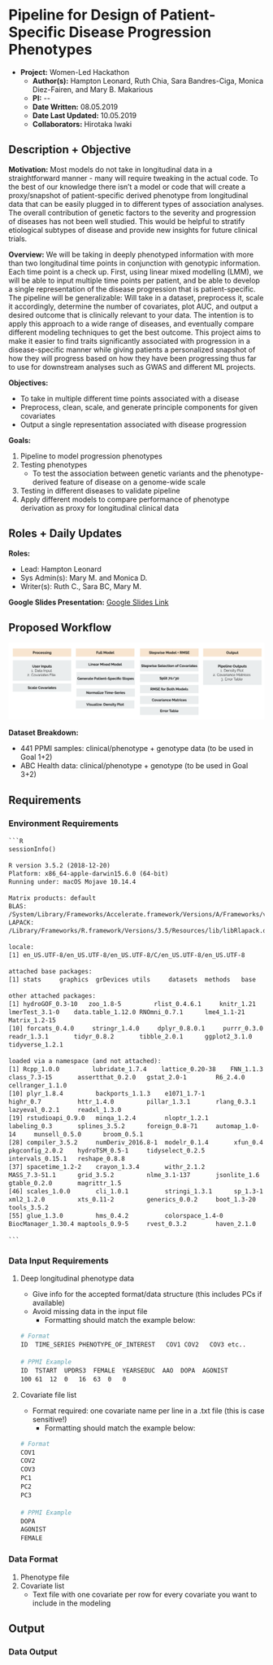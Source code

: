 # **Pipeline for Design of Patient-Specific Disease Progression Phenotypes**

- **Project:** Women-Led Hackathon 
	- **Author(s):** Hampton Leonard, Ruth Chia, Sara Bandres-Ciga, Monica Diez-Fairen, and Mary B. Makarious 
	- **PI:** --
	- **Date Written:** 08.05.2019
	- **Date Last Updated:** 10.05.2019
	- **Collaborators:** Hirotaka Iwaki

## Description + Objective
**Motivation:**
Most models do not take in longitudinal data in a straightforward manner - many will require tweaking in the actual code. To the best of our knowledge there isn’t a model or code that will create a proxy/snapshot of patient-specific derived phenotype from longitudinal data that can be easily plugged in to different types of association analyses. The overall contribution of genetic factors to the severity and progression of diseases has not been well studied. This would be helpful to stratify etiological subtypes of disease and provide new insights for future clinical trials.

**Overview:** 
We will be taking in deeply phenotyped information with more than two longitudinal time points in conjunction with genotypic information. Each time point is a check up. First, using linear mixed modelling (LMM), we will be able to input multiple time points per patient, and be able to develop a single representation of the disease progression that is patient-specific. The pipeline will be generalizable: Will take in a dataset, preprocess it, scale it accordingly, determine the number of covariates, plot AUC, and output a desired outcome that is clinically relevant to your data. The intention is to apply this approach to a wide range of diseases, and eventually compare different modeling techniques to get the best outcome. This project aims to make it easier to find traits significantly associated with progression in a disease-specific manner while giving patients a personalized snapshot of how they will progress based on how they have been progressing thus far to use for downstream analyses such as GWAS and different ML projects.

**Objectives:** 
-   To take in multiple different time points associated with a disease
-   Preprocess, clean, scale, and generate principle components for given covariates
-   Output a single representation associated with disease progression

**Goals:**
1.  Pipeline to model progression phenotypes  
2.  Testing phenotypes
	- To test the association between genetic variants and the phenotype-derived feature of disease on a genome-wide scale
3. Testing in different diseases to validate pipeline
4. Apply different models to compare performance of phenotype derivation as proxy for longitudinal clinical data

## Roles + Daily Updates 

**Roles:** 
- Lead: Hampton Leonard
- Sys Admin(s): Mary M. and Monica D. 
- Writer(s): Ruth C., Sara BC, Mary M.

**Google Slides Presentation:** [Google Slides Link](https://docs.google.com/presentation/d/1rgI67trHcSXJcJbRBbchXeuBXlhqQlZ6WP7-EDR2Whc/edit#slide=id.g59d5fa847a_0_0)


## Proposed Workflow
![Workflow](https://github.com/NCBI-Hackathons/Pipeline-for-Design-of-Patient-Specific-Disease-Progression-Phenotypes/blob/master/Images/Workflow.png "Workflow")


**Dataset Breakdown:**
-   441 PPMI samples: clinical/phenotype + genotype data (to be used in Goal 1+2)
-   ABC Health data: clinical/phenotype + genotype (to be used in Goal 3+2)

## Requirements

### Environment Requirements 
	```R
	sessionInfo()

	R version 3.5.2 (2018-12-20)
	Platform: x86_64-apple-darwin15.6.0 (64-bit)
	Running under: macOS Mojave 10.14.4

	Matrix products: default
	BLAS: /System/Library/Frameworks/Accelerate.framework/Versions/A/Frameworks/vecLib.framework/Versions/A/libBLAS.dylib
	LAPACK: /Library/Frameworks/R.framework/Versions/3.5/Resources/lib/libRlapack.dylib

	locale:
	[1] en_US.UTF-8/en_US.UTF-8/en_US.UTF-8/C/en_US.UTF-8/en_US.UTF-8

	attached base packages:
	[1] stats     graphics  grDevices utils     datasets  methods   base     

	other attached packages:
 	[1] hydroGOF_0.3-10   zoo_1.8-5         rlist_0.4.6.1     knitr_1.21        lmerTest_3.1-0    data.table_1.12.0 RNOmni_0.7.1      lme4_1.1-21       Matrix_1.2-15    
	[10] forcats_0.4.0     stringr_1.4.0     dplyr_0.8.0.1     purrr_0.3.0       readr_1.3.1       tidyr_0.8.2       tibble_2.0.1      ggplot2_3.1.0     tidyverse_1.2.1  

	loaded via a namespace (and not attached):
 	[1] Rcpp_1.0.0         lubridate_1.7.4    lattice_0.20-38    FNN_1.1.3          class_7.3-15       assertthat_0.2.0   gstat_2.0-1        R6_2.4.0           cellranger_1.1.0  
	[10] plyr_1.8.4         backports_1.1.3    e1071_1.7-1        highr_0.7          httr_1.4.0         pillar_1.3.1       rlang_0.3.1        lazyeval_0.2.1     readxl_1.3.0      
	[19] rstudioapi_0.9.0   minqa_1.2.4        nloptr_1.2.1       labeling_0.3       splines_3.5.2      foreign_0.8-71     automap_1.0-14     munsell_0.5.0      broom_0.5.1       
	[28] compiler_3.5.2     numDeriv_2016.8-1  modelr_0.1.4       xfun_0.4           pkgconfig_2.0.2    hydroTSM_0.5-1     tidyselect_0.2.5   intervals_0.15.1   reshape_0.8.8     
	[37] spacetime_1.2-2    crayon_1.3.4       withr_2.1.2        MASS_7.3-51.1      grid_3.5.2         nlme_3.1-137       jsonlite_1.6       gtable_0.2.0       magrittr_1.5      
	[46] scales_1.0.0       cli_1.0.1          stringi_1.3.1      sp_1.3-1           xml2_1.2.0         xts_0.11-2         generics_0.0.2     boot_1.3-20        tools_3.5.2       
	[55] glue_1.3.0         hms_0.4.2          colorspace_1.4-0   BiocManager_1.30.4 maptools_0.9-5     rvest_0.3.2        haven_2.1.0       

	```

### Data Input Requirements
1.  Deep longitudinal phenotype data
	- Give info for the accepted format/data structure (this includes PCs if available)
	- Avoid missing data in the input file 
		- Formatting should match the example below:
	```bash
	# Format
	ID 	TIME_SERIES	PHENOTYPE_OF_INTEREST	COV1 COV2	COV3 etc..
	
	# PPMI Example
	ID	TSTART	UPDRS3	FEMALE  YEARSEDUC  AAO  DOPA  AGONIST 
	100	61	12	0	16	63	0	0
	```	

2.  Covariate file list
	- Format required: one covariate name per line in a .txt file (this is case sensitive!)
		 - Formatting should match the example below:
	```bash
	# Format
	COV1
	COV2
	COV3
	PC1
	PC2
	PC3
	
	# PPMI Example
	DOPA
	AGONIST
	FEMALE
	```	

	
### Data Format
1. Phenotype file
2. Covariate list
	- Text file with one covariate per row for every covariate you want to include in the modeling
	





## Output
### Data Output
